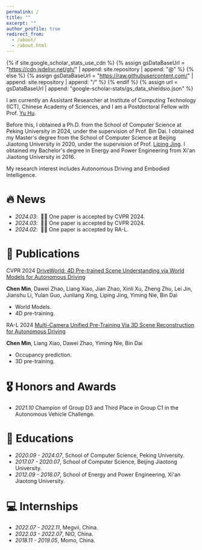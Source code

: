 ```yaml
---
permalink: /
title: ""
excerpt: ""
author_profile: true
redirect_from: 
  - /about/
  - /about.html
---
```


{% if site.google_scholar_stats_use_cdn %}
{% assign gsDataBaseUrl = "https://cdn.jsdelivr.net/gh/" | append: site.repository | append: "@" %}
{% else %}
{% assign gsDataBaseUrl = "https://raw.githubusercontent.com/" | append: site.repository | append: "/" %}
{% endif %}
{% assign url = gsDataBaseUrl | append: "google-scholar-stats/gs_data_shieldsio.json" %}

<span class='anchor' id='about-me'></span>

I am currently an Assistant Researcher at Institute of Computing Technology (ICT), Chinese Academy of Sciences, and I am a Postdoctoral Fellow with Prof. [Yu Hu](https://meridiancas.github.io/). 

Before this, I obtained a Ph.D. from the School of Computer Science at Peking University in 2024, under the supervision of Prof. Bin Dai. I obtained my Master's degree from the School of Computer Science at Beijing Jiaotong University in 2020, under the supervision of Prof. [Liping Jing](https://faculty.bjtu.edu.cn/8249/). I obtained my Bachelor's degree in Energy and Power Engineering from Xi'an Jiaotong University in 2016. 

My research interest includes Autonomous Driving and Embodied Intelligence. 

# 🔥 News
- *2024.03*: &nbsp;🎉🎉 One paper is accepted by CVPR 2024. 
- *2024.03*: &nbsp;🎉🎉 One paper is accepted by CVPR 2024. 
- *2024.02*: &nbsp;🎉🎉 One paper is accepted by RA-L. 

# 📝 Publications 

CVPR 2024 [DriveWorld: 4D Pre-trained Scene Understanding via World Models for Autonomous Driving](https://openaccess.thecvf.com/content/CVPR2024/html/Min_DriveWorld_4D_Pre-trained_Scene_Understanding_via_World_Models_for_Autonomous_CVPR_2024_paper.html)

**Chen Min**, Dawei Zhao, Liang Xiao, Jian Zhao, Xinli Xu, Zheng Zhu, Lei Jin, Jianshu Li, Yulan Guo, Junliang Xing, Liping Jing, Yiming Nie, Bin Dai

- World Models.
- 4D pre-training.

RA-L 2024 [Multi-Camera Unified Pre-Training Via 3D Scene Reconstruction for Autonomous Driving](https://ieeexplore.ieee.org/abstract/document/10423224)

**Chen Min**, Liang Xiao, Dawei Zhao, Yiming Nie, Bin Dai

- Occupancy prediction.
- 3D pre-training. 

# 🎖 Honors and Awards
- *2021.10* Champion of Group D3 and Third Place in Group C1 in the Autonomous Vehicle Challenge. 

# 📖 Educations
- *2020.09 - 2024.07*, School of Computer Science, Peking University. 
- *2017.07 - 2020.07*, School of Computer Science, Beijing Jiaotong University. 
- *2012.09 - 2016.07*, School of Energy and Power Engineering, Xi'an Jiaotong University. 

# 💻 Internships
- *2022.07 - 2022.11*, Megvii, China.
- *2022.03 - 2022.07*, NIO, China.
- *2018.11 - 2019.05*, Momo, China.
